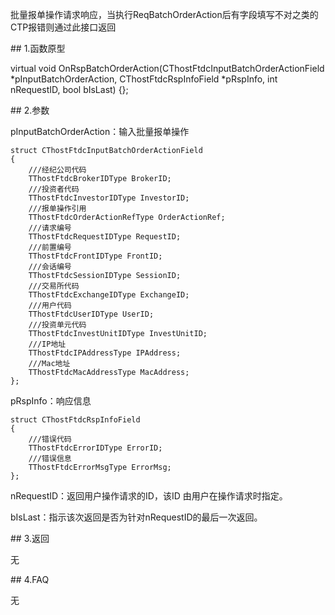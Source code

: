 <p>批量报单操作请求响应，当执行ReqBatchOrderAction后有字段填写不对之类的CTP报错则通过此接口返回</p>
<span class="anchor" id="f7f5ae8b-89ac-401b-aa4f-7cb919397393"></span>
## 1.函数原型
<p>virtual void OnRspBatchOrderAction(CThostFtdcInputBatchOrderActionField *pInputBatchOrderAction, CThostFtdcRspInfoField *pRspInfo, int nRequestID, bool bIsLast) {};</p>
<span class="anchor" id="2dd70147-df21-43b0-9769-5342f11b9b8d"></span>
## 2.参数
<p>pInputBatchOrderAction：输入批量报单操作</p>
<pre><code>struct CThostFtdcInputBatchOrderActionField
{
    ///经纪公司代码
    TThostFtdcBrokerIDType BrokerID;
    ///投资者代码
    TThostFtdcInvestorIDType InvestorID;
    ///报单操作引用
    TThostFtdcOrderActionRefType OrderActionRef;
    ///请求编号
    TThostFtdcRequestIDType RequestID;
    ///前置编号
    TThostFtdcFrontIDType FrontID;
    ///会话编号
    TThostFtdcSessionIDType SessionID;
    ///交易所代码
    TThostFtdcExchangeIDType ExchangeID;
    ///用户代码
    TThostFtdcUserIDType UserID;
    ///投资单元代码
    TThostFtdcInvestUnitIDType InvestUnitID;
    ///IP地址
    TThostFtdcIPAddressType IPAddress;
    ///Mac地址
    TThostFtdcMacAddressType MacAddress;
};
</code></pre>
<p>pRspInfo：响应信息</p>
<pre><code>struct CThostFtdcRspInfoField
{
    ///错误代码
    TThostFtdcErrorIDType ErrorID;
    ///错误信息
    TThostFtdcErrorMsgType ErrorMsg;
};
</code></pre>
<p>nRequestID：返回用户操作请求的ID，该ID 由用户在操作请求时指定。</p>
<p>bIsLast：指示该次返回是否为针对nRequestID的最后一次返回。</p>
<span class="anchor" id="e1c5b0ed-fdc9-4be4-9781-2e07f1afdd95"></span>
## 3.返回
<p>无</p>
<span class="anchor" id="2068f4db-5262-4044-8e9c-3b701be255e5"></span>
## 4.FAQ
<p>无</p>
